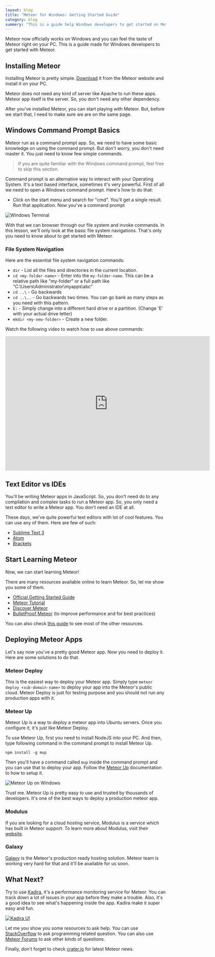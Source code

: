 ```yaml
---
layout: blog
title: "Meteor for Windows: Getting Started Guide"
category: blog
summery: "This is a guide help Windows developers to get started on Meteor."
---
```


Meteor now officially works on Windows and you can feel the taste of Meteor right on your PC. This is a guide made for Windows developers to get started with Meteor.

## Installing Meteor

Installing Meteor is pretty simple. [Download](https://www.meteor.com/install) it from the Meteor website and install it on your PC. 

Meteor does not need any kind of server like Apache to run these apps. Meteor app itself is the server. So, you don't need any other dependency.

After you've installed Meteor, you can start playing with Meteor. But, before we start that, I need to make sure we are on the same page.

## Windows Command Prompt Basics

Meteor run as a command prompt app. So, we need to have some basic knowledge on using the command prompt. But don't worry, you don't need master it. You just need to know few simple commands. 

> If you are quite familiar with the Windows command prompt, feel free to skip this section.

Command prompt is an alternative way to interact with your Operating System. It's a text based interface, sometimes it's very powerful. First of all we need to open a Windows command prompt. Here's how to do that:

* Click on the start menu and search for "cmd". You'll get a single result. Run that application. Now you've a command prompt

![Windows Terminal](https://cldup.com/BNv2LgXT9l.png)

With that we can browser through our file system and invoke commands. In this lesson, we'll only look at the basic file system navigations. That's only you need to know about to get started with Meteor.

### File System Navigation

Here are the essential file system navigation commands:

* `dir` - List all the files and directories in the current location.
* `cd <my-folder-name>` - Enter into the `my-folder-name`. This can be a relative path like "my-folder" or a full path like "C:\Users\Administrator\myapps\abc"
* `cd ..\` - Go backwards
* `cd ..\..` - Go backwards two times. You can go bank as many steps as you need with this pattern.
* `E:` - Simply change into a different hard drive or a partition. (Change 'E' with your actual drive letter)
* `mkdir <my-new-folder>` - Create a new folder.

Watch the following video to watch how to use above commands:

<iframe width="640" height="420" src="https://www.youtube.com/embed/bZyAsrnJGrc" frameborder="0" allowfullscreen="1">
</iframe>

## Text Editor vs IDEs

You'll be writing Meteor apps in JavaScript. So, you don't need do to any compilation and complex tasks to run a Meteor app. So, you only need a text editor to write a Meteor app. You don't need an IDE at all.

These days, we've quite powerful text editors with lot of cool features. You can use any of them. Here are few of such:

* [Sublime Text 3](http://www.sublimetext.com/3)
* [Atom](https://atom.io)
* [Brackets](http://brackets.io/)

## Start Learning Meteor

Now, we can start learning Meteor!

There are many resources available online to learn Meteor. So, let me show you some of them.

* [Official Getting Started Guide](https://www.meteor.com/learn)
* [Meteor Tutorial](http://meteortips.com/book/)
* [Discover Meteor](https://www.discovermeteor.com/)
* [BulletProof Meteor](https://bulletproofmeteor.com/) (to improve performance and for best practices)

You can also check [this guide](https://www.yauh.de/best-learning-resources-for-meteorjs/) to see most of the other resources.

## Deploying Meteor Apps

Let's say now you've a pretty good Meteor app. Now you need to deploy it. Here are some solutions to do that.

### Meteor Deploy

This is the easiest way to deploy your Meteor app. Simply type `meteor deploy <sub-domain-name>` to deploy your app into the Meteor's public cloud. Meteor Deploy is just for testing purpose and you should not run any production apps with it.

### Meteor Up

Meteor Up is a way to deploy a meteor app into Ubuntu servers. Once you configure it, it's just like Meteor Deploy.

To use Meteor Up, first you need to install NodeJS into your PC. And then, type following command in the command prompt to install Meteor Up.

~~~
npm install -g mup
~~~

Then you'll have a command called `mup` inside the command prompt and you can use that to deploy your app. Follow the [Meteor Up](https://github.com/arunoda/meteor-up) documentation to how to setup it.

![Meteor Up on Windows](https://cldup.com/qYE-lRxD5t.png)

Trust me. Meteor Up is pretty easy to use and trusted by thousands of developers. It's one of the best ways to deploy a production meteor app.

### Modulus

If you are looking for a cloud hosting service, Modulus is a service which has built in Meteor support. To learn more about Modulus, visit their [website](http://modulus.io/).

### Galaxy

[Galaxy](https://trello.com/c/FMdB7GAu/78-galaxy-managed-meteor-deploy-to-your-own-servers) is the Meteor's production ready hosting solution. Meteor team is working very hard for that and it'll be available for us soon.

## What Next?

Try to use [Kadira](https://kadira.io/), it's a performance monitoring service for Meteor. You can track down a lot of issues in your app before they make a trouble. Also, it's a good idea to see what's happening inside the app. Kadira make it super easy and fun.

[![Kadira UI](https://cldup.com/opvVPV6KEk.png)](https://kadira.io/)

Let me you show you some resources to ask help. You can use [StackOverflow](http://stackoverflow.com/questions/tagged/meteor) to ask programming related question. You can also use [Meteor Forums](https://forums.meteor.com/) to ask other kinds of questions.

Finally, don't forget to check [crater.io](https://crater.io/) for latest Meteor news.
